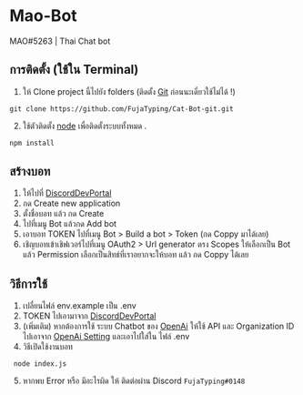 # Mao-Bot

MAO#5263 | Thai Chat bot

## การติดตั้ง (ใช้ใน Terminal)
1. ให้ Clone project นี้ไปยัง folders (ติดตั้ง [Git](https://git-scm.com/downloads) ก่อนนะเดี๋ยวใช้ไม่ได้ !)
```
git clone https://github.com/FujaTyping/Cat-Bot-git.git
```
2. ใช้ตัวติดตั้ง [node](https://nodejs.org/en/) เพื่อติดตั้งระบบทั้งหมด .

```bash
npm install
```
## สร้างบอท
1. ให้ไปที่ [DiscordDevPortal](https://discord.com/developers/applications)
2. กด Create new application
3. ตั้งชื่อบอท แล้ว กด Create
4. ไปที่เมนู Bot แล้วกด Add bot
5. เอาบอท TOKEN ไปที่เมนู Bot > Build a bot > Token (กด Coppy มาได้เลย)
6. เชิญบอทเข้าเชิฟเวอร์ไปที่เมนู OAuth2 > Url generator ตรง Scopes ให้เลือกเป็น Bot แล้ว Permission เลือกเป็นสิทธ์ที่เราอยากจะให้บอท แล้ว กด Coppy ได้เลย

## วิธีการใช้
1. เปลื่ยนไฟล์ env.example เป็น .env
2. TOKEN ไปเอามาจาก [DiscordDevPortal](https://discord.com/developers/applications)
3. (เพิ่มเติม) หากต้องการใช้ ระบบ Chatbot ของ [OpenAi](https://openai.com/) ให้ใช้ API และ Organization ID ไปเอาจาก [OpenAi Setting](https://beta.openai.com/account/api-keys) และเอาไปใส่ใน ไฟล์ .env
4. วิธีเปิดใช้งานบอท
```
 node index.js
```
5. หากพบ Error หรือ มีอะไรผิด ให้ ติดต่อผ่าน Discord `FujaTyping#0148`
